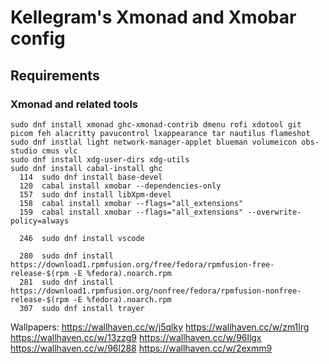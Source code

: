 # Kellegram's Xmonad and Xmobar config

## Requirements
### Xmonad and related tools
    sudo dnf install xmonad ghc-xmonad-contrib dmenu rofi xdotool git picom feh alacritty pavucontrol lxappearance tar nautilus flameshot
    sudo dnf instlal light network-manager-applet blueman volumeicon obs-studio cmus vlc
    sudo dnf install xdg-user-dirs xdg-utils
    sudo dnf install cabal-install ghc
      114  sudo dnf install base-devel
      120  cabal install xmobar --dependencies-only
      157  sudo dnf install libXpm-devel
      158  cabal install xmobar --flags="all_extensions"
      159  cabal install xmobar --flags="all_extensions" --overwrite-policy=always

      246  sudo dnf install vscode

      280  sudo dnf install   https://download1.rpmfusion.org/free/fedora/rpmfusion-free-release-$(rpm -E %fedora).noarch.rpm
      281  sudo dnf install   https://download1.rpmfusion.org/nonfree/fedora/rpmfusion-nonfree-release-$(rpm -E %fedora).noarch.rpm
      307  sudo dnf install trayer




Wallpapers:
https://wallhaven.cc/w/j5qlky
https://wallhaven.cc/w/zm1lrg
https://wallhaven.cc/w/13zzg9
https://wallhaven.cc/w/96llgx
https://wallhaven.cc/w/96l288
https://wallhaven.cc/w/2exmm9
